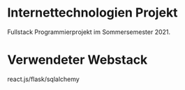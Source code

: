 # Internettechnologien Projekt

Fullstack Programmierprojekt im Sommersemester 2021. 

# Verwendeter Webstack

react.js/flask/sqlalchemy

